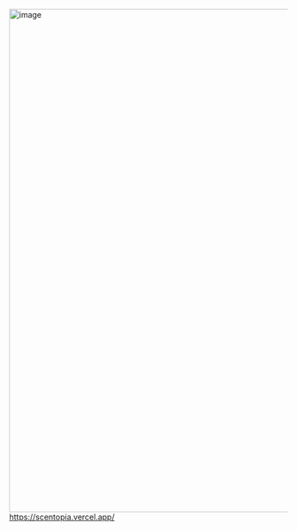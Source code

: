 <img width="1883" height="910" alt="image" src="https://github.com/user-attachments/assets/ace03708-c9e4-461a-b76a-b55ce8426e74" />https://scentopia.vercel.app/



